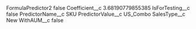 <?xml version="1.0" encoding="UTF-8"?>
<CustomMetadata xmlns="http://soap.sforce.com/2006/04/metadata" xmlns:xsi="http://www.w3.org/2001/XMLSchema-instance" xmlns:xsd="http://www.w3.org/2001/XMLSchema">
    <label>FormulaPredictor2</label>
    <protected>false</protected>
    <values>
        <field>Coefficient__c</field>
        <value xsi:type="xsd:double">3.68190779855385</value>
    </values>
    <values>
        <field>IsForTesting__c</field>
        <value xsi:type="xsd:boolean">false</value>
    </values>
    <values>
        <field>PredictorName__c</field>
        <value xsi:type="xsd:string">SKU</value>
    </values>
    <values>
        <field>PredictorValue__c</field>
        <value xsi:type="xsd:string">US_Combo</value>
    </values>
    <values>
        <field>SalesType__c</field>
        <value xsi:type="xsd:string">New</value>
    </values>
    <values>
        <field>WithAUM__c</field>
        <value xsi:type="xsd:boolean">false</value>
    </values>
</CustomMetadata>
